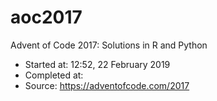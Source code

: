 # aoc2017
Advent of Code 2017: Solutions in R and Python

- Started at: 12:52, 22 February 2019
- Completed at: 
- Source: https://adventofcode.com/2017

